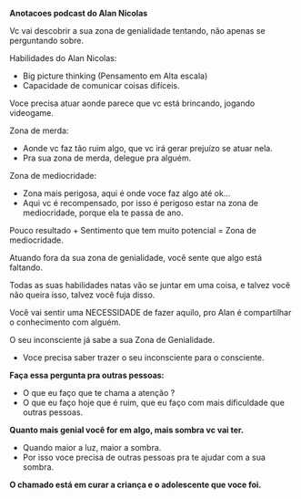 **Anotacoes podcast do Alan Nicolas**

Vc vai descobrir a sua zona de genialidade tentando, não apenas se perguntando sobre. 

Habilidades do Alan Nicolas: 
- Big picture thinking (Pensamento em Alta escala)
- Capacidade de comunicar coisas difíceis. 

Voce precisa atuar aonde parece que vc está brincando, jogando videogame.

Zona de merda: 
- Aonde vc faz tão ruim algo, que vc irá gerar prejuízo se atuar nela.
- Pra sua zona de merda, delegue pra alguém. 

Zona de mediocridade: 
- Zona mais perigosa, aqui é onde voce faz algo até ok… 
- Aqui vc é recompensado, por isso é perigoso estar na zona de mediocridade, porque ela te passa de ano. 


Pouco resultado + Sentimento que tem muito potencial = Zona de mediocridade. 

Atuando fora da sua zona de genialidade, você sente que algo está faltando. 

Todas as suas habilidades natas vão se juntar em uma coisa, e talvez você não queira isso, talvez você fuja disso.

Você vai sentir uma NECESSIDADE de fazer aquilo, pro Alan é compartilhar o conhecimento com alguém. 

O seu inconsciente já sabe a sua Zona de Genialidade.
- Voce precisa saber trazer o seu inconsciente para o consciente. 

**Faça essa pergunta pra outras pessoas:** 
- O que eu faço que te chama a atenção ? 
- O que eu faço hoje que é ruim, que eu faço com mais dificuldade que outras pessoas. 


**Quanto mais genial você for em algo, mais sombra vc vai ter.** 
- Quando maior a luz, maior a sombra.
- Por isso voce precisa de outras pessoas pra te ajudar com a sua sombra. 

**O chamado está em curar a criança e o adolescente que voce foi.** 
